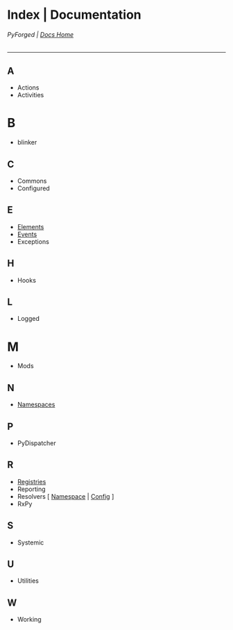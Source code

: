 # Index | Documentation
###### PyForged  |  [Docs Home](DOCS.md)
- - - - 


## A
- Actions
- Activities

# B
- blinker

## C
- Commons
- Configured

## E
- [Elements]()
- [Events](elements/events.md)
- Exceptions

## H
- Hooks

## L
- Logged

# M
- Mods

## N
- [Namespaces](elements/namespaces.md)

## P
- PyDispatcher

## R
- [Registries](elements/engine_services.md)
- Reporting
- Resolvers  [ [Namespace]()  | [Config]() ]
- RxPy

## S
- Systemic

## U
- Utilities

## W
- Working